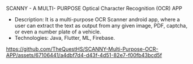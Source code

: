 
SCANNY - A MULTI- PURPOSE Optical Character Recognition (OCR) APP 

-	Description: It is a multi-purpose OCR Scanner android app, where a user can extract the text as output from any given image, PDF, captcha, or even a number plate of a vehicle.
-	Technologies: Java, Flutter, ML, Firebase.


https://github.com/TheQuestHS/SCANNY-Multi-Purpose-OCR-APP/assets/67106441/a4dbf7d4-d43f-4d51-82e7-f00fb43bcd5f


